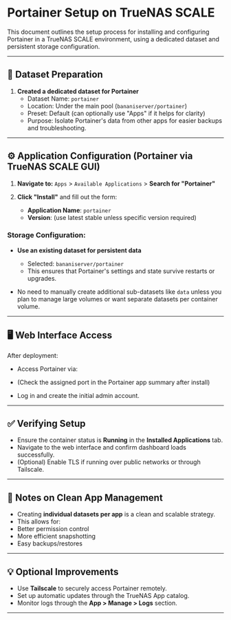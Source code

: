# Portainer Setup on TrueNAS SCALE

This document outlines the setup process for installing and configuring Portainer in a TrueNAS SCALE environment, using a dedicated dataset and persistent storage configuration.

---

## 📁 Dataset Preparation

1. **Created a dedicated dataset for Portainer**
   - Dataset Name: `portainer`
   - Location: Under the main pool (`bananiserver/portainer`)
   - Preset: Default (can optionally use "Apps" if it helps for clarity)
   - Purpose: Isolate Portainer's data from other apps for easier backups and troubleshooting.

---

## ⚙️ Application Configuration (Portainer via TrueNAS SCALE GUI)

1. **Navigate to:** `Apps` > `Available Applications` > **Search for "Portainer"**

2. **Click "Install"** and fill out the form:
   - **Application Name**: `portainer`
   - **Version**: (use latest stable unless specific version required)

### Storage Configuration:

- **Use an existing dataset for persistent data**
  - Selected: `bananiserver/portainer`
  - This ensures that Portainer's settings and state survive restarts or upgrades.

- No need to manually create additional sub-datasets like `data` unless you plan to manage large volumes or want separate datasets per container volume.

---

## 🖥️ Web Interface Access

After deployment:

- Access Portainer via:

- (Check the assigned port in the Portainer app summary after install)
- Log in and create the initial admin account.

---

## ✅ Verifying Setup

- Ensure the container status is **Running** in the **Installed Applications** tab.
- Navigate to the web interface and confirm dashboard loads successfully.
- (Optional) Enable TLS if running over public networks or through Tailscale.

---

## 📁 Notes on Clean App Management

- Creating **individual datasets per app** is a clean and scalable strategy.
- This allows for:
- Better permission control
- More efficient snapshotting
- Easy backups/restores

---

## 💡 Optional Improvements

- Use **Tailscale** to securely access Portainer remotely.
- Set up automatic updates through the TrueNAS App catalog.
- Monitor logs through the **App > Manage > Logs** section.

---

